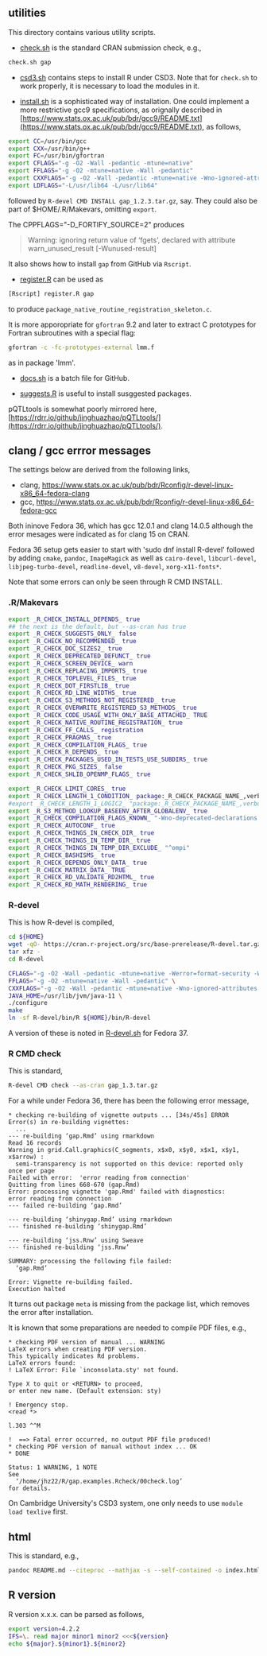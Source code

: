 ## utilities

This directory contains various utility scripts.

* [check.sh](check.sh) is the standard CRAN submission check, e.g.,
```bash
check.sh gap
```
* [csd3.sh](csd3.sh) contains steps to install R under CSD3. Note that for `check.sh` to work properly, it is necessary to load the modules in it.

* [install.sh](install.sh) is a sophisticated way of installation. One could implement a more restrictive gcc9 specifications, as orignally described in [https://www.stats.ox.ac.uk/pub/bdr/gcc9/README.txt](https://www.stats.ox.ac.uk/pub/bdr/gcc9/README.txt), as follows,
```bash
export CC=/usr/bin/gcc
export CXX=/usr/bin/g++
export FC=/usr/bin/gfortran
export CFLAGS="-g -O2 -Wall -pedantic -mtune=native"
export FFLAGS="-g -O2 -mtune=native -Wall -pedantic"
export CXXFLAGS="-g -O2 -Wall -pedantic -mtune=native -Wno-ignored-attributes -Wno-deprecated-declarations -Wno-parentheses -Warray-parameter"
export LDFLAGS="-L/usr/lib64 -L/usr/lib64"
```
followed by `R-devel CMD INSTALL gap_1.2.3.tar.gz`, say. They could also be part of $HOME/.R/Makevars, omitting `export`.

The CPPFLAGS="-D_FORTIFY_SOURCE=2" produces

> Warning: ignoring return value of ‘fgets’, declared with attribute warn_unused_result [-Wunused-result]

It also shows how to install `gap` from GitHub via `Rscript`.

* [register.R](register.R) can be used as 
```bash
[Rscript] register.R gap
```
to produce `package_native_routine_registration_skeleton.c`.

It is more apporopriate for `gfortran` 9.2 and later to extract C prototypes for Fortran subroutines with a special flag:
```bash
gfortran -c -fc-prototypes-external lmm.f
```
as in package 'lmm'.

* [docs.sh](docs.sh) is a batch file for GitHub.

* [suggests.R](suggests.R) is useful to install susggested packages.

pQTLtools is somewhat poorly mirrored here, [https://rdrr.io/github/jinghuazhao/pQTLtools/](https://rdrr.io/github/jinghuazhao/pQTLtools/).

## clang / gcc errror messages

The settings below are derived from the following links,

* clang, <https://www.stats.ox.ac.uk/pub/bdr/Rconfig/r-devel-linux-x86_64-fedora-clang>
* gcc, <https://www.stats.ox.ac.uk/pub/bdr/Rconfig/r-devel-linux-x86_64-fedora-gcc>

Both ininove Fedora 36, which has gcc 12.0.1 and clang 14.0.5 although the error mesages were indicated as for clang 15 on CRAN.

Fedora 36 setup gets easier to start with 'sudo dnf install R-devel' followed by adding `cmake`, `pandoc`, `ImageMagick` as well as `cairo-devel`, `libcurl-devel`, `libjpeg-turbo-devel`, `readline-devel`, `v8-devel`, `xorg-x11-fonts*`.

Note that some errors can only be seen through R CMD INSTALL.

### .R/Makevars

```bash
export _R_CHECK_INSTALL_DEPENDS_ true
## the next is the default, but --as-cran has true
export _R_CHECK_SUGGESTS_ONLY_ false
export _R_CHECK_NO_RECOMMENDED_ true
export _R_CHECK_DOC_SIZES2_ true
export _R_CHECK_DEPRECATED_DEFUNCT_ true
export _R_CHECK_SCREEN_DEVICE_ warn
export _R_CHECK_REPLACING_IMPORTS_ true
export _R_CHECK_TOPLEVEL_FILES_ true
export _R_CHECK_DOT_FIRSTLIB_ true
export _R_CHECK_RD_LINE_WIDTHS_ true
export _R_CHECK_S3_METHODS_NOT_REGISTERED_ true
export _R_CHECK_OVERWRITE_REGISTERED_S3_METHODS_ true
export _R_CHECK_CODE_USAGE_WITH_ONLY_BASE_ATTACHED_ TRUE
export _R_CHECK_NATIVE_ROUTINE_REGISTRATION_ true
export _R_CHECK_FF_CALLS_ registration
export _R_CHECK_PRAGMAS_ true
export _R_CHECK_COMPILATION_FLAGS_ true
export _R_CHECK_R_DEPENDS_ true
export _R_CHECK_PACKAGES_USED_IN_TESTS_USE_SUBDIRS_ true
export _R_CHECK_PKG_SIZES_ false
export _R_CHECK_SHLIB_OPENMP_FLAGS_ true

export _R_CHECK_LIMIT_CORES_ true
export _R_CHECK_LENGTH_1_CONDITION_ package:_R_CHECK_PACKAGE_NAME_,verbose
#export _R_CHECK_LENGTH_1_LOGIC2_ "package:_R_CHECK_PACKAGE_NAME_,verbose"
export _R_S3_METHOD_LOOKUP_BASEENV_AFTER_GLOBALENV_ true
export _R_CHECK_COMPILATION_FLAGS_KNOWN_ "-Wno-deprecated-declarations -Wno-ignored-attributes -Wno-parentheses-Werror=format-security -Wp,-D_FORTIFY_SOURCE=2i -Werror=implicit-function-declaration"
export _R_CHECK_AUTOCONF_ true
export _R_CHECK_THINGS_IN_CHECK_DIR_ true
export _R_CHECK_THINGS_IN_TEMP_DIR_ true
export _R_CHECK_THINGS_IN_TEMP_DIR_EXCLUDE_ "^ompi"
export _R_CHECK_BASHISMS_ true
export _R_CHECK_DEPENDS_ONLY_DATA_ true
export _R_CHECK_MATRIX_DATA_ TRUE
export _R_CHECK_RD_VALIDATE_RD2HTML_ true
export _R_CHECK_RD_MATH_RENDERING_ true
```

### R-devel

This is how R-devel is compiled,

```bash
cd ${HOME}
wget -qO- https://cran.r-project.org/src/base-prerelease/R-devel.tar.gz | \
tar xfz -
cd R-devel

CFLAGS="-g -O2 -Wall -pedantic -mtune=native -Werror=format-security -Wp,-D_FORTIFY_SOURCE=2 -fexceptions -fstack-protector-strong -fstack-clash-protection -fcf-protection -Werror=implicit-function-declaration -Wstrict-prototypes" \
FFLAGS="-g -O2 -mtune=native -Wall -pedantic" \
CXXFLAGS="-g -O2 -Wall -pedantic -mtune=native -Wno-ignored-attributes -Wno-parentheses -Werror=format-security -Wp,-D_FORTIFY_SOURCE=2 -fexceptions -fstack-protector-strong -fstack-clash-protection -fcf-protection" \
JAVA_HOME=/usr/lib/jvm/java-11 \
./configure
make
ln -sf R-devel/bin/R ${HOME}/bin/R-devel
```

A version of these is noted in [R-devel.sh](R-devel.sh) for Fedora 37.

### R CMD check

This is standard,

```bash
R-devel CMD check --as-cran gap_1.3.tar.gz
```

For a while under Fedora 36, there has been the following error message,

```
* checking re-building of vignette outputs ... [34s/45s] ERROR
Error(s) in re-building vignettes:
  ...
--- re-building ‘gap.Rmd’ using rmarkdown
Read 16 records
Warning in grid.Call.graphics(C_segments, x$x0, x$y0, x$x1, x$y1, x$arrow) :
  semi-transparency is not supported on this device: reported only once per page
Failed with error:  'error reading from connection'
Quitting from lines 668-670 (gap.Rmd) 
Error: processing vignette 'gap.Rmd' failed with diagnostics:
error reading from connection
--- failed re-building ‘gap.Rmd’

--- re-building ‘shinygap.Rmd’ using rmarkdown
--- finished re-building ‘shinygap.Rmd’

--- re-building ‘jss.Rnw’ using Sweave
--- finished re-building ‘jss.Rnw’

SUMMARY: processing the following file failed:
  ‘gap.Rmd’

Error: Vignette re-building failed.
Execution halted
```

It turns out package `meta` is missing from the package list, which removes the error after installation.

It is known that some preparations are needed to compile PDF files, e.g., 

```
* checking PDF version of manual ... WARNING
LaTeX errors when creating PDF version.
This typically indicates Rd problems.
LaTeX errors found:
! LaTeX Error: File `inconsolata.sty' not found.

Type X to quit or <RETURN> to proceed,
or enter new name. (Default extension: sty)

! Emergency stop.
<read *>

l.303 ^^M

!  ==> Fatal error occurred, no output PDF file produced!
* checking PDF version of manual without index ... OK
* DONE

Status: 1 WARNING, 1 NOTE
See
  ‘/home/jhz22/R/gap.examples.Rcheck/00check.log’
for details.
```

On Cambridge University's CSD3 system, one only needs to use `module load texlive` first.

## html

This is standard, e.g.,

```bash
pandoc README.md --citeproc --mathjax -s --self-contained -o index.html
```

## R version

R version x.x.x. can be parsed as follows,

```bash
export version=4.2.2
IFS=\. read major minor1 minor2 <<<${version}
echo ${major}.${minor1}.${minor2}
```
